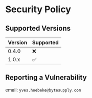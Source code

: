 # Security Policy

## Supported Versions

| Version | Supported          |
| ------- | ------------------ |
| 0.4.0   | :x:                |
| 1.0.x   | :white_check_mark: |

## Reporting a Vulnerability

email: ```yves.hoebeke@bytesupply.com```
